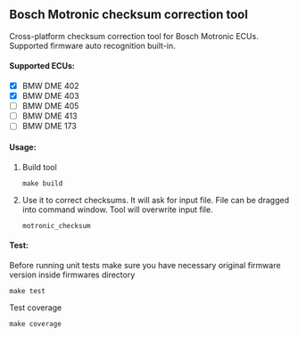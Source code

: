 ## Bosch Motronic checksum correction tool

Cross-platform checksum correction tool for Bosch Motronic ECUs. Supported firmware auto recognition built-in.

#### Supported ECUs:

- [x] BMW DME 402
- [x] BMW DME 403
- [ ] BMW DME 405
- [ ] BMW DME 413
- [ ] BMW DME 173

#### Usage:

1. Build tool
    ```
    make build
    ```

2. Use it to correct checksums. It will ask for input file. File can be dragged into command window. Tool will overwrite input file.
    ```
    motronic_checksum
    ```

#### Test:

Before running unit tests make sure you have necessary original firmware version inside firmwares directory
```
make test
```

Test coverage
```
make coverage
```